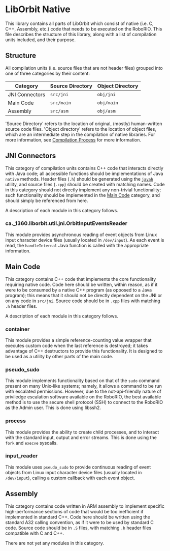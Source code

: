# LibOrbit Native

This library contains all parts of LibOrbit which consist of native (i.e. C, C++, Assembly, etc.) code that needs to be executed on the RoboRIO. This file describes the structure of this library, along with a list of compilation units included, and their purpose.

## Structure

All compilation units (i.e. source files that are not header files) grouped into one of three categories by their content:

| Category       | Source Directory | Object Directory |
|----------------|------------------|------------------|
| JNI Connectors | `src/jni`        | `obj/jni`        |
| Main Code      | `src/main`       | `obj/main`       |
| Assembly       | `src/asm`        | `obj/asm`        |

'Source Directory' refers to the location of original, (mostly) human-written source code files. 'Object directory' refers to the location of object files, which are an intermediate step in the compilation of native libraries. For more information, see [Compilation Process](#compilation-process) for more information.

## JNI Connectors

This category of compilation units contains C++ code that interacts directly with Java code; all accessible functions should be implementations of Java `native` methods. Header files (`.h`) should be generated using the [`javah`](http://docs.oracle.com/javase/7/docs/technotes/tools/windows/javah.html) utility, and source files (`.cpp`) should be created with matching names. Code in this category should not directly implement any non-trivial functionality; such functionality should be implemented in the [Main Code](#main-code) category, and should simply be referenced from here.

A description of each module in this category follows.

### ca._1360.liborbit.util.jni.OrbitInputEventsReader

This module provides asynchronous reading of event objects from Linux input character device files (usually located in `/dev/input`). As each event is read, the `handleInternal` Java function is called with the appropriate information.

## Main Code

This category contains C++ code that implements the core functionality requiring native code. Code here should be written, within reason, as if it were to be consumed by a native C++ program (as opposed to a Java program); this means that it should not be directly dependent on the JNI or on any code in `src/jni`. Source code should be in `.cpp` files with matching `.h` header files.

A description of each module in this category follows.

### container

This module provides a simple reference-counting value wrapper that executes custom code when the last reference is destroyed; it takes advantage of C++ destructors to provide this functionality. It is designed to be used as a utility by other parts of the main code.

### pseudo_sudo

This module implements functionality based on that of the `sudo` command present on many Unix-like systems; namely, it allows a command to be run with escalated permissions. However, due to the not-api-friendly nature of priviledge escalation software available on the RoboRIO, the best available method is to use the secure shell protocol (SSH) to connect to the RoboRIO as the Admin user. This is done using libssh2.

### process

This module provides the ability to create child processes, and to interact with the standard input, output and error streams. This is done using the `fork` and `execve` syscalls.

### input_reader

This module uses `pseudo_sudo` to provide continuous reading of event objects from Linux input character device files (usually located in `/dev/input`), calling a custom callback with each event object.

## Assembly

This category contains code written in ARM assembly to implement specific high-performance sections of code that would be too inefficient if implemented in standard C++. Code here should be written using the standard A32 calling convention, as if it were to be used by standard C code. Source code should be in `.S` files, with matching `.h` header files compatible with C and C++.

There are not yet any modules in this category.
